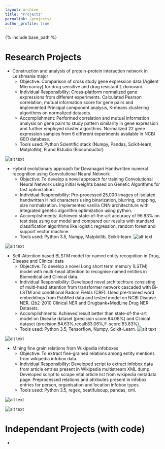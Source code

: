 ```yaml
---
layout: archive
title: "Projects"
permalink: /projects/
author_profile: true
---
```




{% include base_path %}


Research Projects
====

* Construction and analysis of protein-protein interaction network in Leishmania major
  * Objective:  Comparison of cross study gene expression data (Agilent Microarray) for drug
sensitive and drug resistant L.donovani.
  * Individual Responsibility: Cross-platform normalized gene expressions from different experiments. Calculated Pearson correlation, mutual information score for gene pairs and implemented Principal component analysis, K-means clustering algorithms on normalized datasets.
  * Accomplishment: Performed correlation and mutual information analysis on gene pairs to study pattern similarity in gene expression and further employed cluster algorithms. Normalized 22 gene expression samples from 6 different experiments available in NCBI GEO database.
  * Tools used: Python Scientific stack (Numpy, Pandas, Scikit-learn, Matplotlib), R and Rstudio (Bioconductor)
  
![alt text](https://github.com/sidsriv/sidsriv.github.io/blob/master/images/The-procedure-of-obtaining-gene-expression-data-matrix-from-a-collection-of-raw.png "1")

  
* Hybrid evolutionary approach for Devanagari Handwritten numeral recognition using Convolutional Neural Network
  * Objective: To develop a novel approach for training Convolutional Neural Network using
initial weights based on Genetic Algorithms for fast optimization.
  * Individual Responsibility: Pre-processed 25,000 images of isolated handwritten Hindi characters using binarization, blurring, cropping, size normalization. Implemented vanilla CNN architechture with integrated genetic algorithm optimization
  using python.
  * Accomplishments: Achieved state-of-the-art accuracy of 96.83% on test data using our model and compared our results with standard classification algorithms like logistic regression, random forest and support vector machine.
  * Tools used: Python 3.5, Numpy, Matplotlib, Scikit-learn.
![alt text](https://github.com/sidsriv/sidsriv.github.io/blob/master/images/decr.JPG "2")

![alt text](https://github.com/sidsriv/sidsriv.github.io/blob/master/images/dn.JPG "3")


* Self-Attention based BLSTM model for named entity recognition in Drug, Disease and Clinical data
  * Objective: To develop a novel Long short term memory (LSTM) model with multi-head attention to recognise named entities in Biomedical and Clinical data.
  * Individual Responsibility: Developed novel architechture consisting of multi-head attention from transformer network cascaded with Bi-LSTM and conditional Radom Fields (CRF). Used pre-trained word embeddings from PubMed data and tested model on NCBI Disease NER, i2b2-2010 Clinical NER and Drugbank+MedLine Drug NER Datasets.
  * Accomplishments: Achieved result better than state-of-the-art model on Disease dataset (precision score:84.08%) and Clinical dataset (precision:84.63%,recall:83.06%,F-score:83.83%).
  * Tools used: Python 3.5, Tensorflow, Numpy, Scikit-Learn.
![alt text](https://github.com/sidsriv/sidsriv.github.io/blob/master/images/self-attention-blstm.png "5")

![alt text](https://github.com/sidsriv/sidsriv.github.io/blob/master/images/transformer_lstm_cascade.png "6")
  

* Mining fine grain relations from Wikipedia Infoboxes
  * Objective: To extract fine-grained relations among entity mentions from wikipedia infobox data.
  * Individual Responsibility: Developed script to extract infobox data from article entries present in Wikipedia multistream XML dump. Developed script to scrape vital article list from wikipedia metadata page. Preprocessed relations and attributes present in infobox entries for person, organisation and location infobox types.
  * Tools used: Python 3.5, regex, beatifulsoup, pandas, xml. 
  
![alt text](https://github.com/sidsriv/sidsriv.github.io/blob/master/images/nfobox-of-Solapur-District.png "7")

![alt text](https://github.com/sidsriv/sidsriv.github.io/blob/master/images/The-infobox-data-for-the-Solapur-District-wikipage.png "8")


Independant Projects (with code)
====

* 
